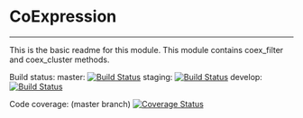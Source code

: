 # CoExpression
---

This is the basic readme for this module. 
This module contains coex_filter and coex_cluster methods.

Build status:
master:  [![Build Status](https://travis-ci.org/arfathpasha/coexpression.svg?branch=master)](https://travis-ci.org/arfathpasha/coexpression)
staging: [![Build Status](https://travis-ci.org/arfathpasha/coexpression.svg?branch=staging)](https://travis-ci.org/arfathpasha/coexpression)
develop: [![Build Status](https://travis-ci.org/arfathpasha/coexpression.svg?branch=develop)](https://travis-ci.org/arfathpasha/coexpression)

Code coverage: (master branch)
[![Coverage Status](https://coveralls.io/repos/github/arfathpasha/coexpression/badge.svg?branch=master)](https://coveralls.io/github/arfathpasha/coexpression?branch=master)
